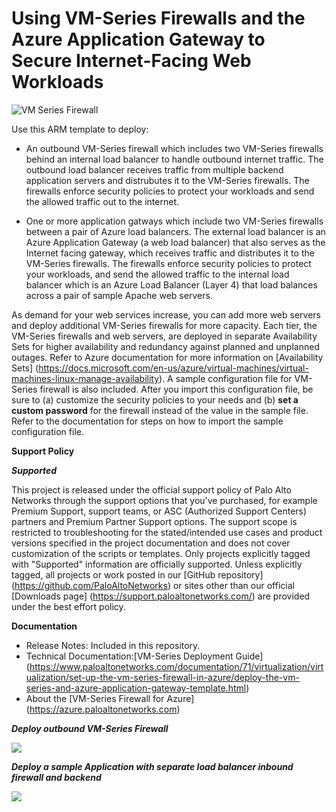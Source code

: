 # Using VM-Series Firewalls and the Azure Application Gateway to Secure Internet-Facing Web Workloads

![VM Series Firewall](https://raw.githubusercontent.com/fullscale180/PAN/master/azure-segmented/azure-segmented.png "VM Series Firewall")


Use this ARM template to deploy: 

* An outbound VM-Series firewall which includes two VM-Series firewalls behind an internal load balancer to handle outbound internet traffic. 
The outbound load balancer receives traffic from multiple backend application servers and distrubutes it to the VM-Series firewalls.  The 
firewalls enforce security policies to protect your workloads and send the allowed traffic out to the internet. 

* One or more application gatways which include two VM-Series firewalls between a pair of Azure load balancers. The external load balancer
is an Azure Application Gateway (a web load balancer) that also serves as the Internet facing gateway, which  receives traffic and distributes 
it to the VM-Series firewalls. The firewalls enforce security policies to protect your workloads, and send the allowed traffic to the internal 
load balancer which is an Azure Load Balancer (Layer 4) that load balances across a pair of sample Apache web servers. 

As demand for your web services increase, you can add more web servers and deploy additional VM-Series firewalls for more capacity. Each tier, the VM-Series firewalls and web servers, are deployed in separate Availability Sets for higher availability and redundancy against planned and unplanned outages. Refer to Azure documentation for more information on [Availability Sets] (https://docs.microsoft.com/en-us/azure/virtual-machines/virtual-machines-linux-manage-availability). A sample configuration file for VM-Series firewall is also included. After you import this configuration file, be sure to (a) customize the security policies to your needs and (b) <b>set a custom password</b> for the firewall instead of the value in the sample file. Refer to the documentation for steps on how to import the sample configuration file. 

**Support Policy**

***Supported***
 
This project is released under the official support policy of Palo Alto Networks through the support options that you've purchased, for example Premium Support, support teams, or ASC (Authorized Support Centers) partners and Premium Partner Support options. The support scope is restricted to troubleshooting for the stated/intended use cases and product versions specified in the project documentation and does not cover customization of the scripts or templates.
Only projects explicitly tagged with "Supported" information are officially supported. Unless explicitly tagged, all projects or work posted in our [GitHub repository] (https://github.com/PaloAltoNetworks) or sites other than our official [Downloads page] (https://support.paloaltonetworks.com/) are provided under the best effort policy.
 
**Documentation**
* Release Notes: Included in this repository.
* Technical Documentation:[VM-Series Deployment Guide] (https://www.paloaltonetworks.com/documentation/71/virtualization/virtualization/set-up-the-vm-series-firewall-in-azure/deploy-the-vm-series-and-azure-application-gateway-template.html)
* About the [VM-Series Firewall for Azure] (https://azure.paloaltonetworks.com)

***Deploy outbound VM-Series Firewall***

[<img src="http://azuredeploy.net/deploybutton.png"/>](https://portal.azure.com/#create/Microsoft.Template/uri/https%3A%2F%2Fraw.githubusercontent.com%2Ffullscale180%2FPAN%2Fmaster%2Fazure-multiResGroup%2FazureDeployInfra.json)

***Deploy a sample Application with separate load balancer inbound firewall and backend***

[<img src="http://azuredeploy.net/deploybutton.png"/>](https://portal.azure.com/#create/Microsoft.Template/uri/https%3A%2F%2Fraw.githubusercontent.com%2Ffullscale180%2FPAN%2Fmaster%2Fazure-multiResGroup%2FazureDeployApp1.json)


